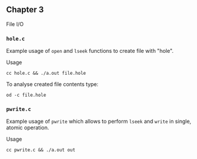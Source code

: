 ## Chapter 3

File I/O

### `hole.c`

Example usage of `open` and `lseek` functions to create file with "hole".

Usage

`cc hole.c && ./a.out file.hole`

To analyse created file contents type:

`od -c file.hole`

### `pwrite.c`

Example usage of `pwrite` which allows to perform `lseek` and `write` in single, atomic operation.

Usage

`cc pwrite.c && ./a.out out`
